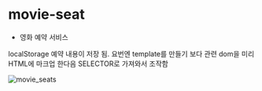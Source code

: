 # movie-seat
- 영화 예약 서비스

localStorage 예약 내용이 저장 됨.
요번엔 template를 만들기 보다 관련 dom을 미리 HTML에 마크업 한다음 SELECTOR로 가져와서 조작함


![movie_seats](https://yeonghunko.github.io/assets/img/super_mini/movie_seats.gif)
